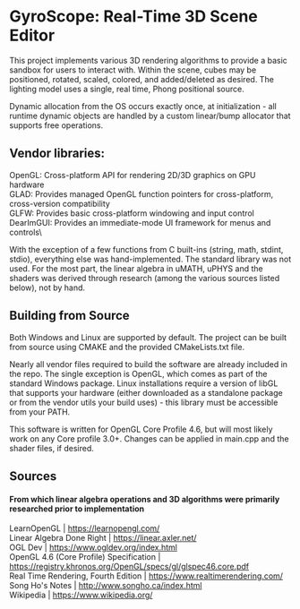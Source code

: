
# GyroScope: Real-Time 3D Scene Editor

This project implements various 3D rendering algorithms to provide a basic sandbox for users to interact with. 
Within the scene, cubes may be positioned, rotated, scaled, colored, and added/deleted as desired. The lighting
model uses a single, real time, Phong positional source. 

Dynamic allocation from the OS occurs exactly once, at initialization - all runtime dynamic objects are handled 
by a custom linear/bump allocator that supports free operations.

## Vendor libraries:

OpenGL: Cross-platform API for rendering 2D/3D graphics on GPU hardware\
GLAD: Provides managed OpenGL function pointers for cross-platform, cross-version compatibility\
GLFW: Provides basic cross-platform windowing and input control\
DearImGUI: Provides an immediate-mode UI framework for menus and controls\ 

With the exception of a few functions from C built-ins (string, math, stdint, stdio), everything else was hand-implemented. 
The standard library was not used. For the most part, the linear algebra in uMATH, uPHYS and the shaders was derived 
through research (among the various sources listed below), not by hand.

## Building from Source

Both Windows and Linux are supported by default. The project can be built from source using CMAKE and the provided
CMakeLists.txt file. 

Nearly all vendor files required to build the software are already included in the repo. The single exception is 
OpenGL, which comes as part of the standard Windows package. Linux installations require a version of libGL 
that supports your hardware (either downloaded as a standalone package or from the vendor utils your build uses) -
this library must be accessible from your PATH.

This software is written for OpenGL Core Profile 4.6, but will most likely work on any Core profile 3.0+. Changes can be
applied in main.cpp and the shader files, if desired.

## Sources
#### From which linear algebra operations and 3D algorithms were primarily researched prior to implementation

LearnOpenGL | https://learnopengl.com/ \
Linear Algebra Done Right | https://linear.axler.net/ \
OGL Dev | https://www.ogldev.org/index.html \
OpenGL 4.6 (Core Profile) Specification | https://registry.khronos.org/OpenGL/specs/gl/glspec46.core.pdf \
Real Time Rendering, Fourth Edition | https://www.realtimerendering.com/ \
Song Ho's Notes | http://www.songho.ca/index.html \
Wikipedia | https://www.wikipedia.org/
